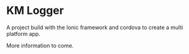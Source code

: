 KM Logger
=====================

A project build with the Ionic framework and cordova to create a multi platform app.

More information to come.
